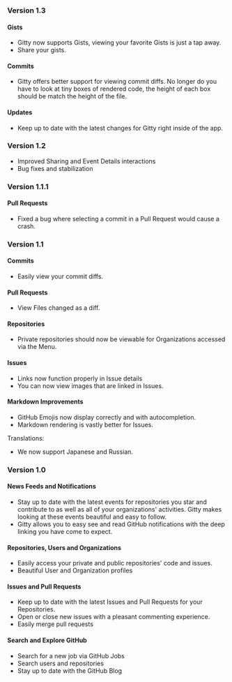 ### Version 1.3

#### Gists

* Gitty now supports Gists, viewing your favorite Gists is just a tap away.
* Share your gists.

#### Commits
* Gitty offers better support for viewing commit diffs.  No longer do you have to look at tiny boxes of rendered code, the height of each box should be match the height of the file.
 
#### Updates

* Keep up to date with the latest changes for Gitty right inside of the app.

### Version 1.2

* Improved Sharing and Event Details interactions 
* Bug fixes and stabilization

### Version 1.1.1

#### Pull Requests

* Fixed a bug where selecting a commit in a Pull Request would cause a crash.

### Version 1.1

#### Commits

* Easily view your commit diffs.

#### Pull Requests

* View Files changed as a diff.

#### Repositories

* Private repositories should now be viewable for Organizations accessed via the Menu.

#### Issues

* Links now function properly in Issue details 
* You can now view images that are linked in Issues.

#### Markdown Improvements

* GitHub Emojis now display correctly and with autocompletion.
* Markdown rendering is vastly better for Issues.

Translations:

* We now support Japanese and Russian.

### Version 1.0

#### News Feeds and Notifications

* Stay up to date with the latest events for repositories you star and contribute to as well as all of your organizations' activities. Gitty makes looking at these events beautiful and easy to follow.
* Gitty allows you to easy see and read GitHub notifications with the deep linking you have come to expect.

#### Repositories, Users and Organizations

* Easily access your private and public repositories' code and issues.
* Beautiful User and Organization profiles

#### Issues and Pull Requests

* Keep up to date with the latest Issues and Pull Requests for your Repositories.
* Open or close new issues with a pleasant commenting experience.
* Easily merge pull requests

#### Search and Explore GitHub

* Search for a new job via GitHub Jobs
* Search users and repositories
* Stay up to date with the GitHub Blog
